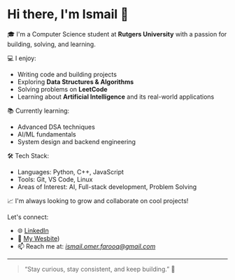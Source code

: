 # Hi there, I'm Ismail 👋

🎓 I'm a Computer Science student at **Rutgers University** with a passion for building, solving, and learning.

💻 I enjoy:
- Writing code and building projects
- Exploring **Data Structures & Algorithms**
- Solving problems on **LeetCode**
- Learning about **Artificial Intelligence** and its real-world applications

📚 Currently learning:
- Advanced DSA techniques
- AI/ML fundamentals
- System design and backend engineering

🛠️ Tech Stack:
- Languages: Python, C++, JavaScript
- Tools: Git, VS Code, Linux
- Areas of Interest: AI, Full-stack development, Problem Solving

📈 I'm always looking to grow and collaborate on cool projects!

Let's connect:
- 🌐 [LinkedIn]([https://linkedin.com/in/your-profile](https://www.linkedin.com/in/ismail-omer-farooq/))
- 🔗 [My Wesbite]([https://ismailfarooq.vercel.app/))
- 📫 Reach me at: *ismail.omer.farooq@gmail.com*

---

> “Stay curious, stay consistent, and keep building.” 🚀


<!--
**ismail-farooq/ismail-farooq** is a ✨ _special_ ✨ repository because its `README.md` (this file) appears on your GitHub profile.

Here are some ideas to get you started:

- 🔭 I’m currently working on ...
- 🌱 I’m currently learning ...
- 👯 I’m looking to collaborate on ...
- 🤔 I’m looking for help with ...
- 💬 Ask me about ...
- 📫 How to reach me: ...
- 😄 Pronouns: ...
- ⚡ Fun fact: ...
-->

